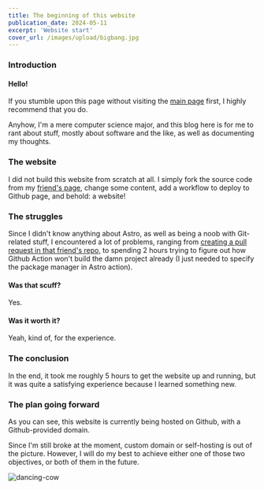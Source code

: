 ```yaml
---
title: The beginning of this website
publication_date: 2024-05-11
excerpt: 'Website start'
cover_url: /images/upload/bigbang.jpg
---
```


### Introduction
#### Hello!

If you stumble upon this page without visiting the [main page][1] first, I highly recommend that you do.

Anyhow, I'm a mere computer science major, and this blog here is for me to rant about stuff, mostly about software and the like, as well as documenting my thoughts.

### The website

I did not build this website from scratch at all. I simply fork the source code from my [friend's page][2], change some content, add a workflow to deploy to Github page, and behold: a website!

### The struggles

Since I didn't know anything about Astro, as well as being a noob with Git-related stuff, I encountered a lot of problems, ranging from [creating a pull request in that friend's repo][3], to spending 2 hours trying to figure out how Github Action won't build the damn project already (I just needed to specify the package manager in Astro action).

#### Was that scuff?
Yes. 
#### Was it worth it?
Yeah, kind of, for the experience.

### The conclusion

In the end, it took me roughly 5 hours to get the website up and running, but it was quite a satisfying experience because I learned something new.

### The plan going forward

As you can see, this website is currently being hosted on Github, with a Github-provided domain.

Since I'm still broke at the moment, custom domain or self-hosting is out of the picture. However, I will do my best to achieve either one of those two objectives, or both of them in the future.

![dancing-cow](/images/uploads/polish-cow.gif)

[1]: https://www.sethetherald.github.io
[2]: https://www.hxann.com
[3]: https://github.com/intagaming/hxann.com/pull/20